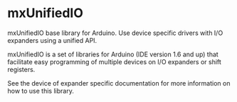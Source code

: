 # mxUnifiedIO
mxUnifiedIO base library for Arduino. Use device specific drivers with I/O expanders using a unified API.

mxUnifiedIO is a set of libraries for Arduino (IDE version 1.6 and up) that facilitate easy programming of
multiple devices on I/O expanders or shift registers.

See the device of expander specific documentation for more information on how to use this library.
